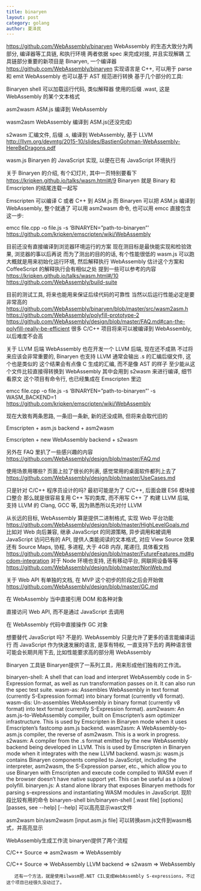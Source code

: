 ```yaml
---
title: binaryen
layout: post
category: golang
author: 夏泽民
---
```

https://github.com/WebAssembly/binaryen
WebAssembly 的生态大致分为两部分, 编译器等工具链, 和执行环境
两者依据 spec 来完成对接, 并且实现解耦
工具链部分重要的新项目是 Binaryen, 一个编译器
https://github.com/WebAssembly/binaryen
实现语言是 C++, 可以用于 parse 和 emit WebAssembly
也可以基于 AST 规范进行转换
基于几个部分的工具:

Binaryen shell 可以加载运行代码, 类似解释器
使用的后缀 .wast, 这是 WebAssembly 的某个文本格式

asm2wasm ASM.js 编译到 WebAssembly

wasm2asm WebAssembly 编译到 ASM.js(还没完成)

s2wasm 汇编文件, 后缀 .s, 编译到 WebAssembly, 基于 LLVM
http://llvm.org/devmtg/2015-10/slides/BastienGohman-WebAssembly-HereBeDragons.pdf

wasm.js Binaryen 的 JavaScript 实现, 以便在已有 JavaScript 环境执行

关于 Binaryen 的介绍, 有个幻灯片, 其中一页特别要看下
https://kripken.github.io/talks/wasm.html#/9
Binaryen 就是 Binary 和 Emscripten 的结尾连载一起写
<!-- more -->
Emscripten 可以编译 C 或者 C++ 到 ASM.js
而 Binaryen 可以把 ASM.js 编译到 WebAssembly, 整个就通了
可以用 asm2wasm 命令, 也可以用 emcc 直接包含这一步:

emcc file.cpp -o file.js -s ‘BINARYEN=”path-to-binaryen”’
https://github.com/kripken/emscripten/wiki/WebAssembly

目前还没有直接编译到浏览器环境运行的方案
现在测目标是最快能实现和检验效果, 浏览器的事以后再说
而为了测出的目的的话, 有个性能很低的 wasm.js 可以跑
大概就是用来初始化运行环境, 然后解释执行 WebAssembly
估计这个方案和 CoffeeScript 的解释执行会有相似之处
提到一些可以参考的内容
https://kripken.github.io/talks/wasm.html#/10
https://github.com/WebAssembly/build-suite

目前的测试工具, 将来也能用来保证后续代码的可靠性
当然以后运行性能必定是要非常高的
https://github.com/WebAssembly/binaryen/blob/master/src/wasm2asm.h
https://github.com/WebAssembly/polyfill-prototype-2
https://github.com/WebAssembly/design/blob/master/FAQ.md#can-the-polyfill-really-be-efficient
很多 C/C++ 项目将来可以被编译到 WebAssembly, 以后难度不会高

关于 LLVM 后端
WebAssembly 也在开发一个 LLVM 后端, 现在还不成熟
不过将来应该会非常重要的, Binaryen 也支持
LLVM 通常会输出 .s 的汇编后缀文件, 这个也是类似的
这个结果会有点像 C 生成的汇编, 而不是像 AST 的样子
至少能从这个文件比较直接得转换到 WebAssembly
其中会用到 s2wasm 来进行编译, 细节看原文
这个项目有命令行, 也已经集成在 Emscripten 里边

emcc file.cpp -o file.js -s ‘BINARYEN=”path-to-binaryen”’ -s WASM_BACKEND=1
https://github.com/kripken/emscripten/wiki/WebAssembly

现在大致有两条思路, 一条旧一条新, 新的还没成熟, 但将来会取代旧的

Emscripten + asm.js backend + asm2wasm

Emscripten + new WebAssembly backend + s2wasm

另外在 FAQ 里扒了一些感兴趣的内容
https://github.com/WebAssembly/design/blob/master/FAQ.md

使用场景用哪些?
页面上拉了很长的列表, 感觉常用的桌面软件都列上去了
https://github.com/WebAssembly/design/blob/master/UseCases.md

只是针对 C/C++ 程序员设计的吗?
最初可能是为了 C/C++, 后面会跟 ES6 模块接口整合
那么就是很容易复用 C++ 写的类库, 而不用写 C++ 了
构建 LLVM 后端, 支持 LLVM 的 Clang, GCC 等, 因为熟悉所以先对付 LLVM

从长远的目标, WebAssembly 算是提供二进制格式, 实现 Web 平台功能
https://github.com/WebAssembly/design/blob/master/HighLevelGoals.md
比如对 Web 向后兼容, 继承 JavaScript 的同源策略, 异步调用和被调用 JavaScript
访问已有的 API, 提供人类能阅读的文本格式, 对应 View Source 效果
还有 Source Maps, 协程, 多进程, 大于 4GB 内存, 尾递归, 具体看文档
https://github.com/WebAssembly/design/blob/master/FutureFeatures.md#gcdom-integration
对于 Node 环境也支持, 还有移动平台, 网联网设备等等
https://github.com/WebAssembly/design/blob/master/NonWeb.md

关于 Web API 有单独的文档, 在 MVP 这个初步的阶段之后会开始做
https://github.com/WebAssembly/design/blob/master/GC.md

在 WebAssembly 当中直接引用 DOM 和各种对象

直接访问 Web API, 而不是通过 JavaScript 去调用

在 WebAssembly 代码中直接操作 GC 对象

想要替代 JavaScript 吗?
不是的. WebAssembly 只是允许了更多的语言能编译运行
而 JavaScript 作为快速发展的语言, 是享有特权, 一直支持下去的
两种语言很可能会长期共用下去, 比如性能要求高的部分用 WebAssembly

Binaryen 工具链
       Binaryen提供了一系列工具，用来形成他们独有的工作流。

binaryen-shell: A shell that can load and interpret WebAssembly code in S-Expression format, as well as run transformation passes on it. It can also run the spec test suite.
wasm-as: Assembles WebAssembly in text format (currently S-Expression format) into binary format (currently v8 format).
wasm-dis: Un-assembles WebAssembly in binary format (currently v8 format) into text format (currently S-Expression format).
asm2wasm: An asm.js-to-WebAssembly compiler, built on Emscripten’s asm optimizer infrastructure. This is used by Emscripten in Binaryen mode when it uses Emscripten’s fastcomp asm.js backend.
wasm2asm: A WebAssembly-to-asm.js compiler, the reverse of asm2wasm. This is a work in progress.
s2wasm: A compiler from the .s format emitted by the new WebAssembly backend being developed in LLVM. This is used by Emscripten in Binaryen mode when it integrates with the new LLVM backend.
wasm.js: wasm.js contains Binaryen components compiled to JavaScript, including the interpreter, asm2wasm, the S-Expression parser, etc., which allow you to use Binaryen with Emscripten and execute code compiled to WASM even if the browser doesn’t have native support yet. This can be useful as a (slow) polyfill.
binaryen.js: A stand alone library that exposes Binaryen methods for parsing s-expressions and instantiating WASM modules in JavaScript.
现阶段比较有用的命令
binaryen-shell
bin/binaryen-shell [.wast file] [options] [passes, see --help] [--help]
       可以高亮显示wast文件

asm2wasm
bin/asm2wasm [input.asm.js file]
       可以转换asm.js文件到wasm格式，并高亮显示

WebAssembly生成工作流
       binaryen提供了两个流程

C/C++ Source ⇒ asm2wasm ⇒ WebAssembly

C/C++ Source ⇒ WebAssembly LLVM backend ⇒ s2wasm ⇒ WebAssembly

       还有一个方法，就是使用ilwasm把.NET CIL变成WebAssembly S-expressions，不过这个项目已经很久没动过了。
